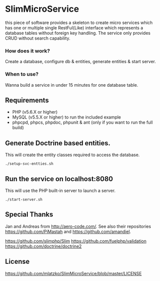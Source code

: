 # SlimMicroService
this piece of software provides a skeleton to create micro services which has
one or multiple single RestFul(Like) interface which represents a database
tables without foreign key handling. The service only provides CRUD without
search capability.

### How does it work?
Create a database, configure db & entities, generate entities & start server.

### When to use?
Wanna build a service in under 15 minutes for one database table.

## Requirements
* PHP (v5.6.X or higher)
* MySQL (v5.5.X or higher) to run the included example
* phpcpd, phpcs, phpdoc, phpunit & ant (only if you want to run the full build)

## Generate Doctrine based entities.
This will create the entity classes required to access the database.
```
./setup-svc-entties.sh
```

## Run the service on localhost:8080
This will use the PHP built-in server to launch a server.
```
./start-server.sh
```

## Special Thanks
Jan and Andreas from http://aero-code.com/. See also their repositories
https://github.com/PiMastah and https://github.com/amandiel.

https://github.com/slimphp/Slim
https://github.com/fuelphp/validation
https://github.com/doctrine/doctrine2

## License
https://github.com/mlatzko/SlimMicroService/blob/master/LICENSE
